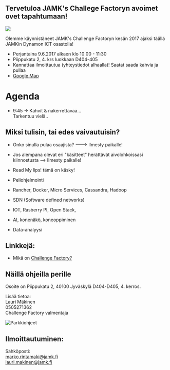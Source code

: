 ## Tervetuloa JAMK's Challege Factoryn avoimet ovet tapahtumaan!

![](https://openclipart.org/image/300px/svg_to_png/278749/Vault.png&disposition=attachment)

Olemme käynnistäneet JAMK's Challenge Factoryn kesän 2017 ajaksi täällä JAMKin Dynamon ICT osastolla!

* Perjantaina 9.6.2017 alkaen klo 10:00 - 11:30
* Piippukatu 2, 4. krs luokkaan D404-405
* Kannattaa ilmoittautua (yhteystiedot alhaalla)! Saatat saada kahvia ja pullaa
* [Google Map](https://www.google.fi/maps/place/Jyv%C3%A4skyl%C3%A4n+Ammattikorkeakoulu+Oy/@62.2416303,25.7598717,18.75z/data=!4m5!3m4!1s0x0000000000000000:0x75aa55a81cd7c009!8m2!3d62.2416224!4d25.7597309?hl=en)

# Agenda

* 9:45 -> Kahvit & nakerrettavaa...  
Tarkentuu vielä..
<!--
* 9:45 -> Kahvit & nakerrettavaa...
* 10:00 JAMK's Challenge Factory 2017 -toiminnan esittely
* 10:15 Mitä ovat kesän tavoitteet ja haasteet
* 10:30 Opiskelijat kertovat eri haasteista, joita he ovat työstäneet ensimmäisen "sprintin" ajan
* 10:45 Demotaan jo toimivia ratkaisuja
* Avointa keskustelua ja verkostoitumista
-->

## Miksi tulisin, tai edes vaivautuisin?

* Onko sinulla pulaa osaajista? ---> Ilmesty paikalle!
* Jos alempana olevat eri "käsitteet" herättävät aivolohkoissasi kiinnostusta --> Ilmesty paikalle!
* Read My lips! tämä on käsky!


* Peliohjelmointi
* Rancher, Docker, Micro Services, Cassandra, Hadoop
* SDN (Software defined networks)
* IOT, Rasberry PI, Open Stack,
* AI, konenäkö, koneoppiminen
* Data-analyysi

## Linkkejä:

* Mikä on [Challenge Factory?](info-challenge-factory)

## Näillä ohjeilla perille

Osoite on Piippukatu 2, 40100 Jyväskylä
D404-D405, 4. kerros.

Lisää tietoa:  
Lauri Mäkinen  
0505271362  
Challenge Factory valmentaja

![Parkkiohjeet](img/piippukatu_ohjeet.png)


## Ilmoittautuminen:

Sähköposti:  
marko.rintamaki@jamk.fi  
lauri.makinen@jamk.fi
